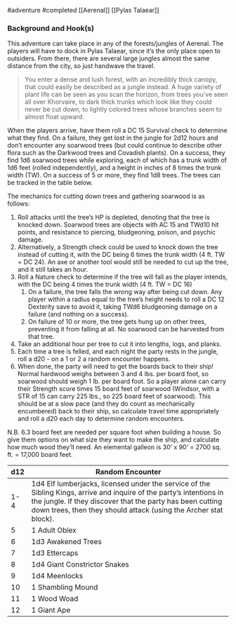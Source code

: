  #adventure #completed [[Aerenal]] [[Pylas Talaear]]

### Background and Hook(s)

This adventure can take place in any of the forests/jungles of Aerenal. The players will have to dock in Pylas Talaear, since it’s the only place open to outsiders. From there, there are several large jungles almost the same distance from the city, so just handwave the travel.

> You enter a dense and lush forest, with an incredibly thick canopy, that could easily be described as a jungle instead. A huge variety of plant life can be seen as you scan the horizon, from trees you’ve seen all over Khorvaire, to dark thick trunks which look like they could never be cut down, to lightly colored trees whose branches seem to almost float upward.

When the players arrive, have them roll a DC 15 Survival check to determine what they find. On a failure, they get lost in the jungle for 2d12 hours and don’t encounter any soarwood trees (but could continue to describe other flora such as the Darkwood trees and Covadish plants). On a success, they find 1d6 soarwood trees while exploring, each of which has a trunk width of 1d6 feet (rolled independently), and a height in inches of 8 times the trunk width (TW). On a success of 5 or more, they find 1d8 trees. The trees can be tracked in the table below.

The mechanics for cutting down trees and gathering soarwood is as follows:

1. Roll attacks until the tree’s HP is depleted, denoting that the tree is knocked down. Soarwood trees are objects with AC 15 and TWd10 hit points, and resistance to piercing, bludgeoning, poison, and psychic damage.
2. Alternatively, a Strength check could be used to knock down the tree instead of cutting it, with the DC being 6 times the trunk width (4 ft. TW = DC 24). An axe or another tool would still be needed to cut up the tree, and it still takes an hour.
3. Roll a Nature check to determine if the tree will fall as the player intends, with the DC being 4 times the trunk width (4 ft. TW = DC 16)
    1. On a failure, the tree falls the wrong way after being cut down. Any player within a radius equal to the tree’s height needs to roll a DC 12 Dexterity save to avoid it, taking TWd6 bludgeoning damage on a failure (and nothing on a success).
    2. On failure of 10 or more, the tree gets hung up on other trees, preventing it from falling at all. No soarwood can be harvested from that tree.
4. Take an additional hour per tree to cut it into lengths, logs, and planks.
5. Each time a tree is felled, and each night the party rests in the jungle, roll a d20 - on a 1 or 2 a random encounter happens.
6. When done, the party will need to get the boards back to their ship! Normal hardwood weighs between 3 and 4 lbs. per board foot, so soarwood should weigh 1 lb. per board foot. So a player alone can carry their Strength score times 15 board feet of soarwood (Windsor, with a STR of 15 can carry 225 lbs., so 225 board feet of soarwood). This should be at a slow pace (and they do count as mechanically encumbered) back to their ship, so calculate travel time appropriately and roll a d20 each day to determine random encounters.

N.B. 6.3 board feet are needed per square foot when building a house. So give them options on what size they want to make the ship, and calculate how much wood they’ll need. An elemental galleon is 30’ x 90’ = 2700 sq. ft. = 17,000 board feet.


| d12 | Random Encounter                                                                                                                                                                                                                                      |
| --- | ----------------------------------------------------------------------------------------------------------------------------------------------------------------------------------------------------------------------------------------------------- |
| 1-4 | 1d4 Elf lumberjacks, licensed under the service of the Sibling Kings, arrive and inquire of the party’s intentions in the jungle. If they discover that the party has been cutting down trees, then they should attack (using the Archer stat block). |
| 5   | 1 Adult Oblex                                                                                                                                                                                                                                         |
| 6   | 1d3 Awakened Trees                                                                                                                                                                                                                                    |
| 7   | 1d3 Ettercaps                                                                                                                                                                                                                                         |
| 8   | 1d4 Giant Constrictor Snakes                                                                                                                                                                                                                          |
| 9   | 1d4 Meenlocks                                                                                                                                                                                                                                         |
| 10  | 1 Shambling Mound                                                                                                                                                                                                                                     |
| 11  | 1 Wood Woad                                                                                                                                                                                                                                           |
| 12  | 1 Giant Ape                                                                                                                                                                                                                                           |
